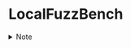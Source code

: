 # LocalFuzzBench
<details>
<summary>Note</summary>

本项目Fork自[wingfuzz/fuzzbench](https://github.com/wingfuzz/fuzzbench)，原说明见[README.old.md](README.old.md)

</details>

